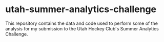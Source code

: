 # utah-summer-analytics-challenge
This repository contains the data and code used to perform some of the analysis for my submission to the Utah Hockey Club's Summer Analytics Challenge.
